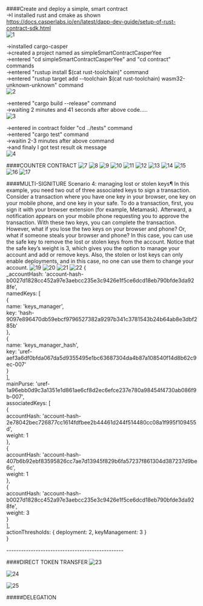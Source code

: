 ####Create and deploy a simple, smart contract </br>
->I installed rust and cmake as shown https://docs.casperlabs.io/en/latest/dapp-dev-guide/setup-of-rust-contract-sdk.html </br>
![1](https://user-images.githubusercontent.com/11984900/133486002-29d834de-c78a-4f9e-a57b-bb82b405f577.png) </br>

->installed cargo-casper </br>
->created a project named as simpleSmartContractCasperYee </br>
->entered "cd simpleSmartContractCasperYee" and "cd contract" commands </br>
->entered "rustup install $(cat rust-toolchain)" command </br>
->entered "rustup target add --toolchain $(cat rust-toolchain) wasm32-unknown-unknown" command </br>
![2](https://user-images.githubusercontent.com/11984900/133486119-bd47ebdd-9cee-4026-9e81-481a9361f1a9.png) </br>


->entered "cargo build --release" command </br>
->waiting 2 minutes and 41 seconds  after above code..... </br>
![3](https://user-images.githubusercontent.com/11984900/133486143-8df9fe0f-18fe-455d-bf4d-0490d38e1594.png) </br>

->entered in contract folder "cd ../tests" command </br>
->entered "cargo test" command </br>
->waitin 2-3 minutes after above command  </br>
->and finaly I got test result ok message </br>
![4](https://user-images.githubusercontent.com/11984900/133486185-e108016f-207d-45d5-ab2f-5c4171e9a265.png) </br>

####COUNTER CONTRACT 
![7](https://user-images.githubusercontent.com/11984900/133842156-870dd2d4-abcc-44f2-ac14-53082ff32f9a.png)
![8](https://user-images.githubusercontent.com/11984900/133842164-d6bb398a-c69c-461a-bf86-5c4514ba0b94.png)
![9](https://user-images.githubusercontent.com/11984900/133842176-a046a3c3-5208-49df-9859-f20267cf1b40.png)
![10](https://user-images.githubusercontent.com/11984900/133842184-57dace40-ab4a-4e00-a05b-092d469302b7.png)
![11](https://user-images.githubusercontent.com/11984900/133842197-ce36e7d3-99b6-4034-a653-51c22eb71121.png)
![12](https://user-images.githubusercontent.com/11984900/133842207-68b719f5-3fbe-44c1-a337-939bc1d54131.png)
![13](https://user-images.githubusercontent.com/11984900/133842220-34e89629-b437-4d42-a364-cd631040021c.png)
![14](https://user-images.githubusercontent.com/11984900/133842264-b15b299a-e196-4948-9f83-36a0afca632c.png)
![15](https://user-images.githubusercontent.com/11984900/133842285-d05c7afa-5498-491d-9c62-743a7218650c.png)
![16](https://user-images.githubusercontent.com/11984900/133842301-8bbdaa5c-b582-4dcb-9028-3afa68aab0aa.png)
![17](https://user-images.githubusercontent.com/11984900/133842318-fb9e5ad2-2716-46e0-af70-5191c1f1cffb.png)

####MULTI-SIGNITURE
Scenario 4: managing lost or stolen keys¶
In this example, you need two out of three associated keys to sign a transaction. Consider a transaction where you have one key in your browser, one key on your mobile phone, and one key in your safe. To do a transaction, first, you sign it with your browser extension (for example, Metamask). Afterward, a notification appears on your mobile phone requesting you to approve the transaction. With these two keys, you can complete the transaction. However, what if you lose the two keys on your browser and phone? Or, what if someone steals your browser and phone? In this case, you can use the safe key to remove the lost or stolen keys from the account. Notice that the safe key’s weight is 3, which gives you the option to manage your account and add or remove keys. Also, the stolen or lost keys can only enable deployments, and in this case, no one can use them to change your account.
![19](https://user-images.githubusercontent.com/11984900/133859416-d1b1c319-cc45-4085-8dac-2edd8d7ddcb0.png)
![20](https://user-images.githubusercontent.com/11984900/133859421-ad67617d-5a0d-435e-bcde-e5761e42d830.png)
![21](https://user-images.githubusercontent.com/11984900/133859433-a6f69adb-cc1e-470e-9ea4-e4ab63239a58.png)
![22](https://user-images.githubusercontent.com/11984900/133859441-cec0a2ee-c006-49d5-b6a6-7401c78af1ec.png)
{ </br>
  _accountHash: 'account-hash-b0027d1828cc452a97e3aebcc235e3c9426e1f5ce6dcd18eb790bfde3da928fe',</br>
  namedKeys: [</br>
    {</br>
      name: 'keys_manager',</br>
      key: 'hash-9097e896470db59ebcf9796527382a9297b341c3781543b24b64ab8e3dbf285b'</br>
    },</br>
    {</br>
      name: 'keys_manager_hash',</br>
      key: 'uref-aef3a6df0bfda067da5d9355495e1bc63687304da4b87a108540f14d8b62c9ec-007'</br>
    }</br>
  ],</br>
  mainPurse: 'uref-1a96ebb0d9c3a1351e1d861ae6cf8d2ec6efce237e780a98454f4730ab086f9b-007',</br>
  associatedKeys: [</br>
    {</br>
      accountHash: 'account-hash-2e78042bec726877cc1614fdfbee2b44461d244f514480cc08a1f995f109455d',</br>
      weight: 1</br>
    },</br>
    {</br>
      accountHash: 'account-hash-407b6b92ebf83595826cc7ae7d13945f829b6fa57237f861304d387237d9be6c',</br>
      weight: 1</br>
    },</br>
    {</br>
      accountHash: 'account-hash-b0027d1828cc452a97e3aebcc235e3c9426e1f5ce6dcd18eb790bfde3da928fe',</br>
      weight: 3</br>
    }</br>
  ],</br>
  actionThresholds: { deployment: 2, keyManagement: 3 }</br>
}</br>

------------------------------------------------</br>

####DIRECT TOKEN TRANSFER
![23](https://user-images.githubusercontent.com/11984900/133862549-633964ea-3217-45c0-b38e-dc9c4a5f7cc5.png)

![24](https://user-images.githubusercontent.com/11984900/133862560-b5237e74-33c4-4f3e-ab74-611f3261b4b4.png)

![25](https://user-images.githubusercontent.com/11984900/133862570-e89634b9-3cfa-4182-a8b9-54f97ed2f171.png)

#####DELEGATION




